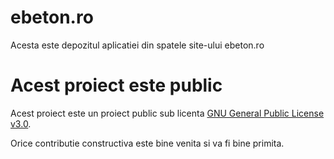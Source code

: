 # ebeton.ro
Acesta este depozitul aplicatiei din spatele site-ului ebeton.ro

# Acest proiect este public
Acest proiect este un proiect public sub licenta <a href="https://choosealicense.com/licenses/gpl-3.0/" target="_blank">GNU General Public License v3.0</a>.

Orice contributie constructiva este bine venita si va fi bine primita.
